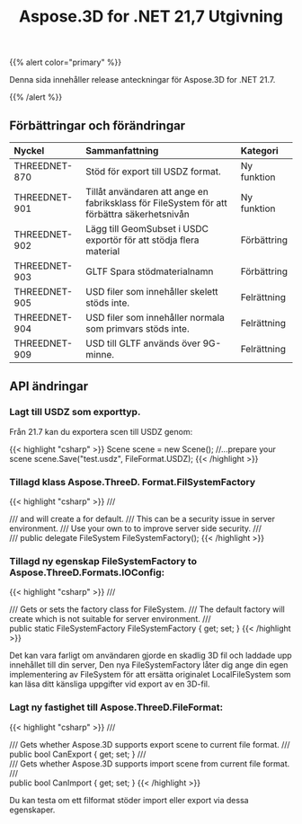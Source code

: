 ﻿---
title: Aspose.3D for .NET 21,7 Utgivning
type: docs
weight: 6
url: /sv/net/aspose-3d-for-net-21-7-release-notes/
---
{{% alert color="primary" %}}

Denna sida innehåller release anteckningar för Aspose.3D for .NET 21.7.

{{% /alert %}}
## **Förbättringar och förändringar**

|**Nyckel**|**Sammanfattning**|**Kategori**|
|:- |:- |:- |
|THREEDNET-870 |Stöd för export till USDZ format.|Ny funktion|
|THREEDNET-901 |Tillåt användaren att ange en fabriksklass för FileSystem för att förbättra säkerhetsnivån|Ny funktion|
|THREEDNET-902 |Lägg till GeomSubset i USDC exportör för att stödja flera material|Förbättring|
|THREEDNET-903 |GLTF Spara stödmaterialnamn|Förbättring|
|THREEDNET-905 |USD filer som innehåller skelett stöds inte.|Felrättning|
|THREEDNET-904 |USD filer som innehåller normala som primvars stöds inte.|Felrättning|
|THREEDNET-909 |USD till GLTF används över 9G-minne.|Felrättning|





## API ändringar ##



### Lagt till USDZ som exporttyp. ###

Från 21.7 kan du exportera scen till USDZ genom:

{{< highlight "csharp" >}}
    Scene scene = new Scene();
    //...prepare your scene
    scene.Save("test.usdz", FileFormat.USDZ);
{{< /highlight >}}


### Tillagd klass Aspose.ThreeD. Format.FilSystemFactory ###


{{< highlight "csharp" >}}
    /// <summary>
    /// <see cref="SaveOptions"/> and <see cref="LoadOptions"/> will create a <see cref="LocalFileSystem"/> for default.
    /// This can be a security issue in server environment.
    /// Use your own <see cref="FileSystemFactory"/> to <see cref="IOConfig.FileSystemFactory"/> to improve server side security.
    /// </summary>
    /// <returns></returns>
    public delegate FileSystem FileSystemFactory();
{{< /highlight >}}


### Tillagd ny egenskap FileSystemFactory to Aspose.ThreeD.Formats.IOConfig:


{{< highlight "csharp" >}}
        /// <summary>
        /// Gets or sets the factory class for FileSystem.
        /// The default factory will create <see cref="LocalFileSystem"/> which is not suitable for server environment.
        /// </summary>
        public static FileSystemFactory FileSystemFactory { get; set; }
{{< /highlight >}}



Det kan vara farligt om användaren gjorde en skadlig 3D fil och laddade upp innehållet till din server, Den nya FileSystemFactory låter dig ange din egen implementering av FileSystem för att ersätta originalet LocalFileSystem som kan läsa ditt känsliga uppgifter vid export av en 3D-fil.







### Lagt ny fastighet till Aspose.ThreeD.FileFormat:

{{< highlight "csharp" >}}
        /// <summary>
        /// Gets whether Aspose.3D supports export scene to current file format.
        /// </summary>
        public bool CanExport { get; set; }
        /// <summary>
        /// Gets whether Aspose.3D supports import scene from current file format.
        /// </summary>
        public bool CanImport { get; set; }
{{< /highlight >}}

Du kan testa om ett filformat stöder import eller export via dessa egenskaper.